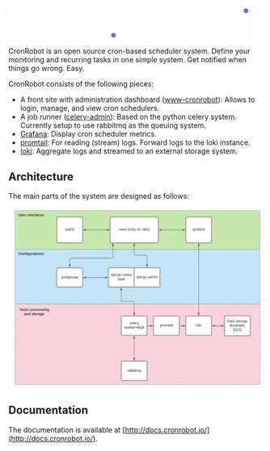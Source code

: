 # 

![CronRobot](www-cronrobot/public/images/BigLogo.svg)

CronRobot is an open source cron-based scheduler system. Define your monitoring and recurring tasks in one simple system. Get notified when things go wrong. Easy.

CronRobot consists of the following pieces:

- A front site with administration dashboard ([www-cronrobot](/www-cronrobot)): Allows to login, manage, and view cron schedulers.
- A job runner ([celery-admin](/celery-admin)): Based on the python celery system. Currently setup to use rabbitmq as the queuing system.
- [Grafana](https://grafana.com/): Display cron scheduler metrics.
- [promtail](https://grafana.com/docs/loki/latest/clients/promtail/): For reading (stream) logs. Forward logs to the loki instance.
- [loki](https://grafana.com/oss/loki/): Aggregate logs and streamed to an external storage system.

## Architecture

The main parts of the system are designed as follows:

![Architecture](images/arch.svg)

## Documentation

The documentation is available at [http://docs.cronrobot.io/](http://docs.cronrobot.io/).